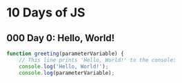 # 10 Days of JS

## 000 Day 0: Hello, World!
```js
function greeting(parameterVariable) {
    // This line prints 'Hello, World!' to the console:
    console.log('Hello, World!');
    console.log(parameterVariable);
```
